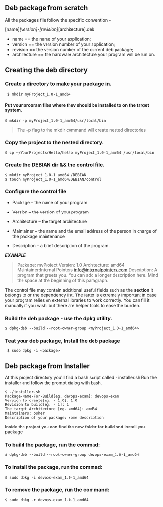 ## Deb package from scratch 

  

All the packages file follow the specific convention -

[name]_[version]-[revision]_[architecture].deb

  

*  name ==   the name of your application;
*  version == the version number of your application;
*  revision == the version number of the current deb package;
*  architecture == the hardware architecture your program will be run on.


## Creating the deb directory
### Create a  directory to make your package in.

     $ mkdir myProject_1.0-1_amd64 

#### Put your program files where they should be installed to on the target system.

 

    $ mkdir -p myProject_1.0-1_amd64/usr/local/bin

> The -p flag to the mkdir command will create nested directories

  
### Copy the project to the nested directory.

    $ cp ~/YourProjects/Hello/hello myProject_1.0-1_amd64 /usr/local/bin

  
  

### Create the DEBIAN dir && the control file.

    $ mkdir myProject_1.0-1_amd64 /DEBIAN
    $ touch myProject_1.0-1_amd64/DEBIAN/control


### Configure the control file

* Package – the name of your program

* Version – the version of your program

* Architecture – the target architecture

* Maintainer – the name and the email address of the person in charge of the package maintenance

* Description – a brief description of the program.

***EXAMPLE*** 

> Package: myProject 
> Version: 1.0 
> Architecture: amd64 
> Maintainer:Internal Pointers <info@internalpointers.com>
>  Description: A program that greets you. You can add a longer description here. Mind the space at the beginning of this paragraph.

  

The control file may contain additional useful fields such as the **section** it belongs to or the dependency list. The latter is extremely important in case your program relies on external libraries to work correctly.
 You can fill it manually if you wish, but there are helper tools to ease the burden. 
 

  

### Build the deb package - use the dpkg utility.

    $ dpkg-deb --build --root-owner-group <myProject_1.0-1_amd64>

### Teat your deb package, Install the deb package

     $ sudo dpkg -i <package>



## Deb package from Installer 

At this project directory you'll find a bash script called - installer.sh 
Run the installer and follow the prompt dialog with bash. 

    $ ./installer.sh 
    Package-Name-For-Build[eg. devops-exam]: devops-exam
    Version to create[eg. - 1.0]: 1.0
    Revision to build[eg. - 1]: 1
    The target Architectore [eg. amd64]: amd64
    Maintainers: osher
    Description of your package: some description
    
    
 Inside the project you can find the new folder for build and install you package.
 
### To build the package, run the commad: 

    $ dpkg-deb --build --root-owner-group devops-exam_1.0-1_amd64

### To install the package, run the commad: 

    $ sudo dpkg -i devops-exam_1.0-1_amd64
### To remove the package, run the command:

    $ sudo dpkg -r devops-exam_1.0-1_amd64
